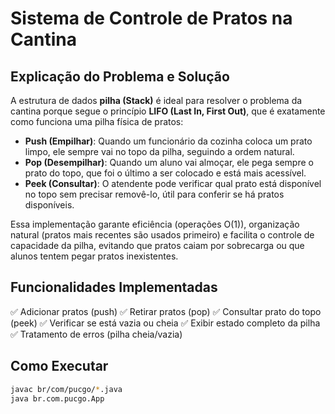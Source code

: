 # Sistema de Controle de Pratos na Cantina

## Explicação do Problema e Solução

A estrutura de dados **pilha (Stack)** é ideal para resolver o problema da cantina porque segue o princípio **LIFO (Last In, First Out)**, que é exatamente como funciona uma pilha física de pratos:

- **Push (Empilhar)**: Quando um funcionário da cozinha coloca um prato limpo, ele sempre vai no topo da pilha, seguindo a ordem natural.
- **Pop (Desempilhar)**: Quando um aluno vai almoçar, ele pega sempre o prato do topo, que foi o último a ser colocado e está mais acessível.
- **Peek (Consultar)**: O atendente pode verificar qual prato está disponível no topo sem precisar removê-lo, útil para conferir se há pratos disponíveis.

Essa implementação garante eficiência (operações O(1)), organização natural (pratos mais recentes são usados primeiro) e facilita o controle de capacidade da pilha, evitando que pratos caiam por sobrecarga ou que alunos tentem pegar pratos inexistentes.

## Funcionalidades Implementadas

✅ Adicionar pratos (push)
✅ Retirar pratos (pop) 
✅ Consultar prato do topo (peek)
✅ Verificar se está vazia ou cheia
✅ Exibir estado completo da pilha
✅ Tratamento de erros (pilha cheia/vazia)

## Como Executar

```bash
javac br/com/pucgo/*.java
java br.com.pucgo.App
```
